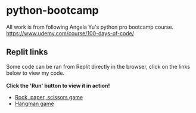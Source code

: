 # python-bootcamp
All work is from following Angela Yu's python pro bootcamp course. https://www.udemy.com/course/100-days-of-code/

## Replit links
Some code can be ran from Replit directly in the browser, click on the links below to view my code.<br><br>
**Click the 'Run' button to view it in action!**
- [Rock, paper, scissors game](https://replit.com/@hewittaj/rock-paper-scissors?v=1)
- [Hangman game](https://replit.com/@hewittaj/hangman?v=1)
